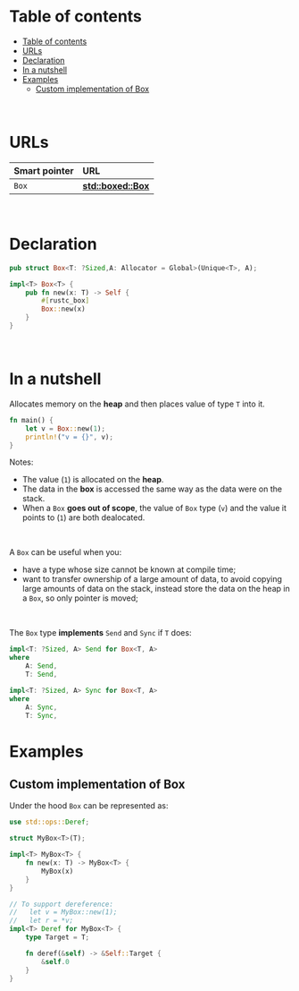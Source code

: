 # Table of contents
- [Table of contents](#table-of-contents)
- [URLs](#urls)
- [Declaration](#declaration)
- [In a nutshell](#in-a-nutshell)
- [Examples](#examples)
  - [Custom implementation of Box](#custom-implementation-of-box)

<br>

# URLs
|Smart pointer|URL|
|:----|:------------|
|`Box`|[**std::boxed::Box**](https://doc.rust-lang.org/stable/std/boxed/struct.Box.html)|

<br>

# Declaration
```rust
pub struct Box<T: ?Sized,A: Allocator = Global>(Unique<T>, A);

impl<T> Box<T> {
    pub fn new(x: T) -> Self {
        #[rustc_box]
        Box::new(x)
    }
}
```

<br>

# In a nutshell
Allocates memory on the **heap** and then places value of type `T` into it.<br>

```Rust
fn main() {
    let v = Box::new(1);
    println!("v = {}", v);
}
```

Notes:
- The value (`1`) is allocated on the **heap**.
- The data in the **box** is accessed the same way as the data were on the stack. 
- When a `Box` **goes out of scope**, the value of `Box` type (`v`) and the value it points to (`1`) are both dealocated.

<br>

A `Box` can be useful when you:
- have a type whose size cannot be known at compile time;
- want to transfer ownership of a large amount of data, to avoid copying large amounts of data on the stack, instead store the data on the heap in a `Box`, so only pointer is moved;

<br>

The `Box` type **implements** `Send` and `Sync` if `T` does: 
```rust
impl<T: ?Sized, A> Send for Box<T, A>
where
    A: Send,
    T: Send,
```

```rust
impl<T: ?Sized, A> Sync for Box<T, A>
where
    A: Sync,
    T: Sync,
```

# Examples
## Custom implementation of Box
Under the hood `Box` can be represented as:
```Rust
use std::ops::Deref;

struct MyBox<T>(T);

impl<T> MyBox<T> {
    fn new(x: T) -> MyBox<T> {
        MyBox(x)
    }
}

// To support dereference: 
//   let v = MyBox::new(1); 
//   let r = *v;
impl<T> Deref for MyBox<T> {
    type Target = T;

    fn deref(&self) -> &Self::Target {
        &self.0
    }
}
```


